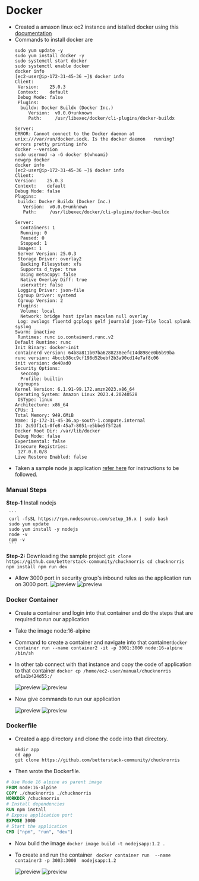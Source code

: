 # Docker
* Created a amaxon linux ec2 instance and istalled docker using this [documentation](https://medium.com/@srijaanaparthy/step-by-step-guide-to-install-docker-on-amazon-linux-machine-in-aws-a690bf44b5fe)
* Commands to install docker are
  ```
  sudo yum update -y
  sudo yum install docker -y
  sudo systemctl start docker
  sudo systemctl enable docker
  docker info
  [ec2-user@ip-172-31-45-36 ~]$ docker info
  Client:
   Version:    25.0.3
   Context:    default
   Debug Mode: false
   Plugins:
    buildx: Docker Buildx (Docker Inc.)
       Version:  v0.0.0+unknown
       Path:     /usr/libexec/docker/cli-plugins/docker-buildx

  Server:
  ERROR: Cannot connect to the Docker daemon at unix:///var/run/docker.sock. Is the docker daemon   running?
  errors pretty printing info
  docker --version
  sudo usermod -a -G docker $(whoami)
  newgrp docker
  docker info
  [ec2-user@ip-172-31-45-36 ~]$ docker info
  Client:
  Version:    25.0.3
  Context:    default
  Debug Mode: false
  Plugins:
   buildx: Docker Buildx (Docker Inc.)
     Version:  v0.0.0+unknown
     Path:     /usr/libexec/docker/cli-plugins/docker-buildx
 
  Server:
    Containers: 1
    Running: 0
    Paused: 0
    Stopped: 1
   Images: 1
   Server Version: 25.0.3
   Storage Driver: overlay2
    Backing Filesystem: xfs
    Supports d_type: true
    Using metacopy: false
    Native Overlay Diff: true
    userxattr: false
   Logging Driver: json-file
   Cgroup Driver: systemd
   Cgroup Version: 2
   Plugins:
    Volume: local
    Network: bridge host ipvlan macvlan null overlay
   Log: awslogs fluentd gcplogs gelf journald json-file local splunk syslog
  Swarm: inactive
   Runtimes: runc io.containerd.runc.v2
  Default Runtime: runc
  Init Binary: docker-init
  containerd version: 64b8a811b07ba6288238eefc14d898ee0b5b99ba
  runc version: 4bccb38cc9cf198d52bebf2b3a90cd14e7af8c06
  init version: de40ad0
  Security Options:
    seccomp
    Profile: builtin
   cgroupns
  Kernel Version: 6.1.91-99.172.amzn2023.x86_64
  Operating System: Amazon Linux 2023.4.20240528
   OSType: linux
  Architecture: x86_64
  CPUs: 1
  Total Memory: 949.6MiB
  Name: ip-172-31-45-36.ap-south-1.compute.internal
  ID: 2c93f1c1-0fe8-45a7-8051-e5bbe5f5f2a6
  Docker Root Dir: /var/lib/docker
  Debug Mode: false
  Experimental: false
  Insecure Registries:
   127.0.0.0/8
  Live Restore Enabled: false
  ```
* Taken a sample node js application [refer here](https://medium.com/@sadahamranawake/the-easiest-way-to-install-nodejs-in-amazon-linux-2-2a099b41f743) for instructions to be followed.
### Manual Steps
**Step-1** Install nodejs

     ```
     curl -fsSL https://rpm.nodesource.com/setup_16.x | sudo bash
     sudo yum update
     sudo yum install -y nodejs
     node -v
     npm -v
     ```
**Step-2:** Downloading the sample project
     ```
     git clone https://github.com/betterstack-community/chucknorris
    cd chucknorris
    npm install
    npm run dev
    ```
* Allow 3000 port in security group's inbound rules as the application run on 3000 port.
  ![preview](images/docker1.png)
  ![preview](images/docker2.png)
### Docker Container
* Create a container and login into that container and do the steps that are required to run our application
* Take the image node:16-alpine
* Command to create a container and navigate into that container`docker container run --name container2 -it -p 3001:3000 node:16-alpine /bin/sh`
* In other tab connect with that instance and copy the code of application to that container `docker cp /home/ec2-user/manual/chucknorris ef1a1b424d55:/`
  
  ![preview](images/docker3.png)
  ![preview](images/docker4.png)

* Now give commands to run our application
  
  ![preview](images/docker5.png)
  ![preview](images/docker6.png)

### Dockerfile 
* Created a app directory and clone the code into that directory.
  ```
  mkdir app
  cd app
  git clone https://github.com/betterstack-community/chucknorris
  ```
* Then wrote the Dockerfile.
```Dockerfile
# Use Node 16 alpine as parent image
FROM node:16-alpine
COPY ./chucknorris ./chucknorris
WORKDIR /chucknorris
# Install dependencies
RUN npm install
# Expose application port
EXPOSE 3000
# Start the application
CMD ["npm", "run", "dev"]
```
* Now build the image `docker image build -t nodejsapp:1.2 .`
* To create and run the container ` docker container run  --name container3 -p 3003:3000  nodejsapp:1.2`
  
  ![preview](images/docker7.png)
  ![preview](images/docker8.png)